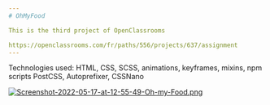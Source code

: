 ```yaml
---
# OhMyFood

This is the third project of OpenClassrooms

https://openclassrooms.com/fr/paths/556/projects/637/assignment
---
```


Technologies used: HTML, CSS, SCSS, animations, keyframes, mixins, npm scripts PostCSS, Autoprefixer, CSSNano


[![Screenshot-2022-05-17-at-12-55-49-Oh-my-Food.png](https://i.postimg.cc/nc0mW7T3/Screenshot-2022-05-17-at-12-55-49-Oh-my-Food.png)](https://postimg.cc/D84mJS9G)

